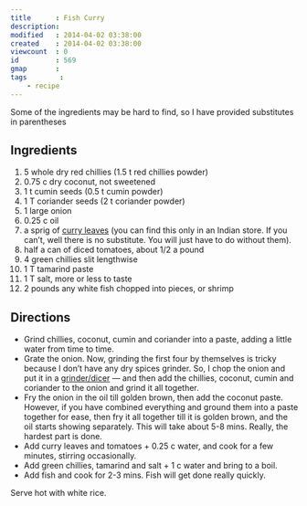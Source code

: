 ```yaml
---
title      : Fish Curry
description:
modified   : 2014-04-02 03:38:00
created    : 2014-04-02 03:38:00
viewcount  : 0
id         : 569
gmap       :
tags        :
    - recipe
---
```


Some of the ingredients may be hard to find, so I have provided substitutes in parentheses

## Ingredients

1. 5 whole dry red chillies (1.5 t red chillies powder)
2. 0.75 c dry coconut, not sweetened
3. 1 t cumin seeds (0.5 t cumin powder)
4. 1 T coriander seeds (2 t coriander powder)
5. 1 large onion
6. 0.25 c oil
7. a sprig of [curry leaves](http://en.wikipedia.org/wiki/Curry_tree) 
    (you can find this only in an Indian store. If you can’t, well 
    there is no substitute. You will just have to do without them).
8. half a can of diced tomatoes, about 1/2 a pound
9. 4 green chillies slit lengthwise
10. 1 T tamarind paste
11. 1 T salt, more or less to taste
12. 2 pounds any white fish chopped into pieces, or shrimp

## Directions

* Grind chillies, coconut, cumin and coriander into a paste, adding a little water from time to time. 
* Grate the onion. Now, grinding the first four by themselves is tricky because I don’t have any dry spices grinder. So, I chop the onion and put it in a [grinder/dicer](http://bit.ly/R5NPSz) — and then add the chillies, coconut, cumin and coriander to the onion and grind it all together.
* Fry the onion in the oil till golden brown, then add the coconut paste. However, if you have combined everything and ground them into a paste together for ease, then fry it all together till it is golden brown, and the oil starts showing separately. This will take about 5-8 mins. Really, the hardest part is done.
* Add curry leaves and tomatoes + 0.25 c water, and cook for a few minutes, stirring occasionally.
* Add green chillies, tamarind and salt + 1 c water and bring to a boil.
* Add fish and cook for 2-3 mins. Fish will get done really quickly.

Serve hot with white rice.
